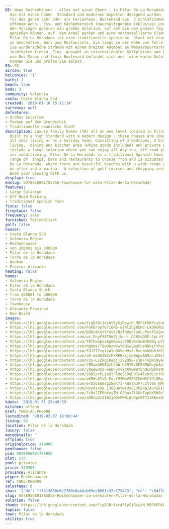 ```yaml
---
DE: Neue Reihenhäuser - alles auf einer Ebene - in Pilar De La Horadada. Diese Familienhäuser,
  die mit einem hohen  Standard und modernen Aspekten designed wurden, sind ideal
  für das ganze Jahr oder als Ferienhaus. Bestehend aus  3 Schlafzimmern, 2 Bädern
  offenem Wohn-, Ess- und Küchenbereich (Haushaltsgeräte inklusive) und privatem Pool.  Zu
  den Vorzügen gehören ein großes Solarium, auf dem Sie den ganzen Tag über die Sonne
  genießen können, auf  dem Areal parken und eine vorinstallierte Klimaanlage nutzen.
  Pilar De La Horadada ist eine traditionelle spanische  Stadt mit einer großen Auswahl
  an Geschäften, Bars und Restaurants. Sie liegt in der Nähe von Torre De La Horadada,  wo
  Sie wunderschöne Strände mit einem breiten Angebot an Wassersportarten und einen
  Jachthafen finden. Eine  Auswahl an internationalen Golfplätzen und Einkaufszentren
  wie Dos Mares und Zenia Boulevard befindet sich nur  eine kurze Autofahrt entfernt.
  Kommen Sie und prüfen Sie selbst.
ES: ES
aircon: true
balconies: '1'
baths: 2
beach: true
beds: 3
community: Valencia
costa: Costa Blanca Süd
created: '2019-01-16 15:12:14'
currency: null
defeatures:
- Großes Solarium
- Parken auf dem Grundstück
- Traditionelle spanische Stadt
description: Luxury family homes (TH) all on one level located in Pilar De La Horadada.
  Built to a high standard with a modern design - these houses are ideal equally for
  all year living or as a holiday home. Consisting of 3 bedrooms, 2 bathrooms open
  living,  dining and kitchen area (white goods included) and private pool. Benefits
  include a large solarium where you can enjoy all day sun, off road parking and pre-installed
  air conditioning. Pilar De La Horadada is a traditional Spanish town with a wide
  range of  shops, bars and restaurants to choose from and is situated next to Torre
  De La Horadada  where there are beautiful beaches with a wide range of water sports
  on offer and a marina.  A selection of golf courses and shopping centres is nearby.
  Book your viewing with us.
display: true
enslug: 5078956801785856-Townhouse-for-sale-Pilar-de-la-Horadada/
features:
- Large Solarium
- Off Road Parking
- Traditional Spanish Town
finca: false
fireplace: false
frequency: sale
furnished: Teilmöbliert
golf: false
hauser:
- Costa Blanca Süd
- Valencia Region
- Reihenhauser
- von 200001 bis 300000
- Pilar de la Horadada
- Torre de la Horadada
- Neubau
- Provinz Alicante
heating: false
homes:
- Valencia Region
- Pilar de la Horadada
- Costa Blanca South
- from 200001 to 300000
- Torre de la Horadada
- Townhouse
- Alicante Province
- New Build
images:
- https://lh3.googleusercontent.com/YiqBJBr14rASlySiRswtN_MBF6FGKPcy3ubu8cBn-NIWaDdo28NHak9QZMxZtwJdzU-NBNF7e4iwpiYNZRg=w640-rj-e30-l100
- https://lh3.googleusercontent.com/PukDrvpT67i6H5-mjRlZqyObHC-LkQHyNonfZE-iSreBMA6fIOEEWWQ30fWZg-hyyyCD0wdLEdxVL3-Y5rMn9g=w640-rj-e30-l100
- https://lh3.googleusercontent.com/BDBu4KottYuS42NzfhUybFzAL-PycTCwZwn4374K_SL3_gxlKQthW9CyLwehH9ygLZJu93DINnwUJyW9Y1k2=w640-rj-e30-l100
- https://lh3.googleusercontent.com/wz_EnyP38TUmZjjku-i_O2HXqQSE-SyLrQlYNyGCQSE9UiCVMlM34MiBwuc6ERhYQsuU35KigRfV19aMICaG=w640-rj-e30-l100
- https://lh3.googleusercontent.com/T8Yhwdpoi6pQRmsioYOQsKv5mB4UAQq-pfPQhNRto69BNQ7OkWC9ZF2I-nTvvbe5MvQx1hu32jWS_uvcuxX4=w640-rj-e30-l100
- https://lh3.googleusercontent.com/MgKmt7T0w0HzwYwY6OSwLmyPusM8ksCYhoRcFzzSls-wuab5rG5k5KoTpS48VjIJDTKaTRCjyBFcp5GhPy_WFA=w640-rj-e30-l100
- https://lh3.googleusercontent.com/fdJ7IIeqtzAYnOOVoHHs8-HvuboKWokJd29pEn1PO1euAERqFQ5KHEi5LkLdThtTzxEOgj6xGi9GdM9lxD0dNg=w640-rj-e30-l100
- https://lh3.googleusercontent.com/xD-mvWGIB2cMxREHxxjyb0WpwA69aca20LHjAoOCqrYMMGatSgKYrPHbaJ1BaP5hFzj98EujRgiBn8UY9QXW=w640-rj-e30-l100
- https://lh3.googleusercontent.com/Fzu-LvZRq18eajjiV2Q9G-sjKFTvpH5NyecRK-EHqlmKpIGzfKGN9Hft1j-mrdUeTyVdI72-pQaGXo_Qnsmi=w640-rj-e30-l100
- https://lh3.googleusercontent.com/tBDqmhEWA3zh4bWfbC9YBcOMSXMWUeybAv3U8zCU-0MuJmc-Zp0tXpJdyk7GYrLxkiGi2pwpu7Dokug9Yf0=w640-rj-e30-l100
- https://lh3.googleusercontent.com/y8qeEmXz-weDFyvv8cAV0mWYbnULPDkhsNn9vFgkPPR9XagDXQe8ARpB8N9J-FMcT0yY-EwCe0b4OGNDKAw9=w640-rj-e30-l100
- https://lh3.googleusercontent.com/83DZxrPLyeOYFlDeS1DgD97w4lckdEjctRGkaYiDhUUaGU3XJS7cMe7o6YkfD_D5SDjI20UPBHhtV5tVTiU=w640-rj-e30-l100
- https://lh3.googleusercontent.com/wKMWsATvQ-EqcfM3MpV9P3ZhKHSC39iGRp_d8gHSy9RMGxatfFAFjaA8sfb0GQNquEoUVyUiU9tDEii6b3HL=w640-rj-e30-l100
- https://lh3.googleusercontent.com/erD26SE8sgzNm47I-KRntKJP7c3tc0b_NMAaMlx71FtWgAVS01kdac37HWZVkaz9Az8I19ruUEcVDJphhsE=w640-rj-e30-l100
- https://lh3.googleusercontent.com/HvyOsxRp_I30QUeYwsUy0L3ME4pIAurw5iRVAjG1SMpAk-fmpaSxxWYmFihTlyaDGbEGm3ussai-LaUixbb5=w640-rj-e30-l100
- https://lh3.googleusercontent.com/7zQdJZFPbKuyTM-GZhux7lXOnTupbX5H0e7Vo80zCyIHvmYc65T4H4CJK7gf5wr6smihqGs8pbuWSld7wJ8=w640-rj-e30-l100
- https://lh3.googleusercontent.com/aORCoZz1IBJjOQvFW8iQbRpnBTTJzKEosOrQoqJBV4uJA9fvUBozRIpaMjVABcPeC2i5aNzYncukgzuotio-YQ=w640-rj-e30-l100
kdate: '2019-01-31 20:49:59'
kitchen: offene
kref: THN3-AC-PH0008
lastedited: '2019-02-07 18:08:44'
living: 93
location: Pilar de la Horadada
luxury: false
moredetails: ''
offplan: true
originalprice: 249900
penthouse: false
pid: 5078956801785856
plot: 173
pool: privates
price: 249900
province: Alicante
ptype: Reihenhauser
ref: THN3-PH0008
salestage: 0
shas: '{"de": "f7413650e6e2760e6a4dab69ec0081c32c175423", "en": "c8417dbb02ac3d8694885f64790fd068fe087f5a"}'
slug: 5078956801785856-Reihenhauser-zu-verkaufen-Pilar-de-la-Horadada/
solarium: false
thumb: https://lh3.googleusercontent.com/YiqBJBr14rASlySiRswtN_MBF6FGKPcy3ubu8cBn-NIWaDdo28NHak9QZMxZtwJdzU-NBNF7e4iwpiYNZRg=w400-h240-n-rj-e30-l100
topsix: false
town: Pilar de la Horadada
utility: true
---
```


